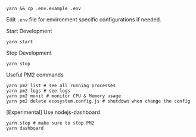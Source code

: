 ```shell
yarn && cp .env.example .env
```

Edit `.env` file for environment specific configurations if needed.

Start Development
```shell
yarn start
```

Stop Development
```shell
yarn stop
```

Useful PM2 commands
```shell
yarn pm2 list # see all running processes
yarn pm2 logs # see logs
yarn pm2 monit # monitor CPU & Memory usage
yarn pm2 delete ecosystem.config.js # shutdown when change the config
```

[Experimental] Use nodejs-dashboard
```shell
yarn stop # make sure to stop PM2
yarn dashboard
```
